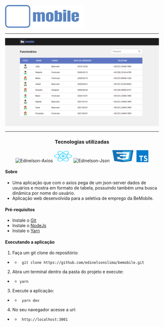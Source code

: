 <img src='./logo.svg'>
<div align="center">
<hr>
<img src='./bemobile.png'>

<hr>

### Tecnologias utilizadas


<img alt="Edinelson-Axios" height="40" width="80" src="https://user-images.githubusercontent.com/8939680/57233884-20344080-6fe5-11e9-8df3-0df1282e1574.png"> 

<img alt="Edinelson-React" height="40" width="60" src="https://raw.githubusercontent.com/devicons/devicon/master/icons/react/react-original.svg">

<img alt="Edinelson-Json" height="40" width="40" src="https://upload.wikimedia.org/wikipedia/commons/thumb/c/c9/JSON_vector_logo.svg/2048px-JSON_vector_logo.svg.png"> 

<img alt="Edinelson-CSS" height="40" width="80" src="https://raw.githubusercontent.com/devicons/devicon/master/icons/css3/css3-original.svg">

<img alt="Edinelson-Ts" height="40" width="40" src="https://raw.githubusercontent.com/devicons/devicon/master/icons/typescript/typescript-original.svg"> 


</div>

#### Sobre
- Uma aplicação que com o axios pega de um json-server dados de usuários e mostra em formato de tabela, possuindo também uma busca dinâmica por nome do usuário.
- Aplicação web desenvolvida para a seletiva de emprego da BeMobile.


#### Pré-requisitos

- Instale o [Git](https://git-scm.com/)
- Instale o [NodeJs](https://nodejs.org/pt-br/)
- Instale o [Yarn](https://yarnpkg.com/)

#### Executando a aplicação
1. Faça um git clone do repositório: 
- - ``` git clone https://github.com/edinelsonslima/bemobile.git```

2. Abra um terminal dentro da pasta do projeto e execute: 
- - ``` yarn ```

3. Execute a aplicação: 
- - ``` yarn dev```

4. No seu navegador acesse a url: 
- - ``` http://localhost:3001```